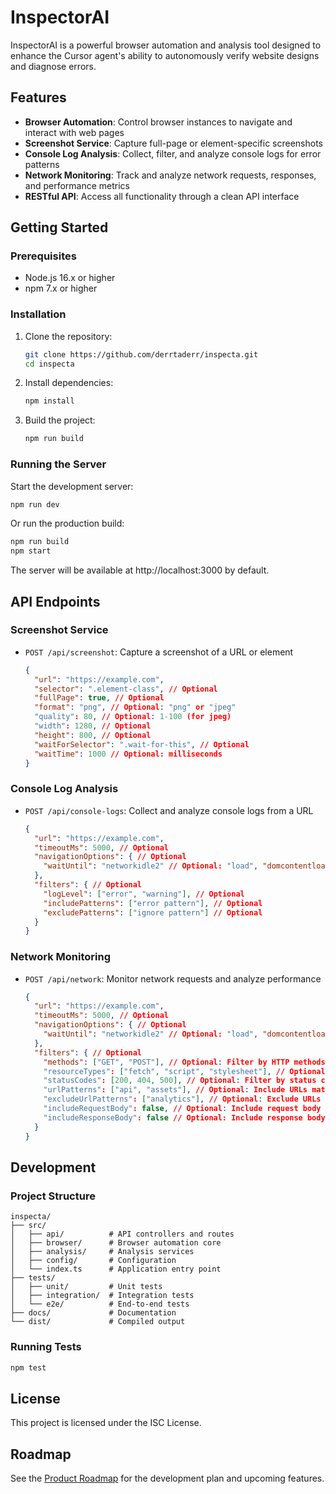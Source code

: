 # InspectorAI

InspectorAI is a powerful browser automation and analysis tool designed to enhance the Cursor agent's ability to autonomously verify website designs and diagnose errors.

## Features

- **Browser Automation**: Control browser instances to navigate and interact with web pages
- **Screenshot Service**: Capture full-page or element-specific screenshots
- **Console Log Analysis**: Collect, filter, and analyze console logs for error patterns
- **Network Monitoring**: Track and analyze network requests, responses, and performance metrics
- **RESTful API**: Access all functionality through a clean API interface

## Getting Started

### Prerequisites

- Node.js 16.x or higher
- npm 7.x or higher

### Installation

1. Clone the repository:
   ```bash
   git clone https://github.com/derrtaderr/inspecta.git
   cd inspecta
   ```

2. Install dependencies:
   ```bash
   npm install
   ```

3. Build the project:
   ```bash
   npm run build
   ```

### Running the Server

Start the development server:
```bash
npm run dev
```

Or run the production build:
```bash
npm run build
npm start
```

The server will be available at http://localhost:3000 by default.

## API Endpoints

### Screenshot Service

- `POST /api/screenshot`: Capture a screenshot of a URL or element
  ```json
  {
    "url": "https://example.com",
    "selector": ".element-class", // Optional
    "fullPage": true, // Optional
    "format": "png", // Optional: "png" or "jpeg"
    "quality": 80, // Optional: 1-100 (for jpeg)
    "width": 1280, // Optional
    "height": 800, // Optional
    "waitForSelector": ".wait-for-this", // Optional
    "waitTime": 1000 // Optional: milliseconds
  }
  ```

### Console Log Analysis

- `POST /api/console-logs`: Collect and analyze console logs from a URL
  ```json
  {
    "url": "https://example.com",
    "timeoutMs": 5000, // Optional
    "navigationOptions": { // Optional
      "waitUntil": "networkidle2" // Optional: "load", "domcontentloaded", "networkidle0", "networkidle2"
    },
    "filters": { // Optional
      "logLevel": ["error", "warning"], // Optional
      "includePatterns": ["error pattern"], // Optional
      "excludePatterns": ["ignore pattern"] // Optional
    }
  }
  ```

### Network Monitoring

- `POST /api/network`: Monitor network requests and analyze performance
  ```json
  {
    "url": "https://example.com",
    "timeoutMs": 5000, // Optional
    "navigationOptions": { // Optional
      "waitUntil": "networkidle2" // Optional: "load", "domcontentloaded", "networkidle0", "networkidle2"
    },
    "filters": { // Optional
      "methods": ["GET", "POST"], // Optional: Filter by HTTP methods
      "resourceTypes": ["fetch", "script", "stylesheet"], // Optional: Filter by resource types 
      "statusCodes": [200, 404, 500], // Optional: Filter by status codes
      "urlPatterns": ["api", "assets"], // Optional: Include URLs matching patterns
      "excludeUrlPatterns": ["analytics"], // Optional: Exclude URLs matching patterns
      "includeRequestBody": false, // Optional: Include request body data
      "includeResponseBody": false // Optional: Include response body data
    }
  }
  ```

## Development

### Project Structure

```
inspecta/
├── src/
│   ├── api/          # API controllers and routes
│   ├── browser/      # Browser automation core
│   ├── analysis/     # Analysis services
│   ├── config/       # Configuration
│   └── index.ts      # Application entry point
├── tests/
│   ├── unit/         # Unit tests
│   ├── integration/  # Integration tests
│   └── e2e/          # End-to-end tests
├── docs/             # Documentation
└── dist/             # Compiled output
```

### Running Tests

```bash
npm test
```

## License

This project is licensed under the ISC License.

## Roadmap

See the [Product Roadmap](./cursorrule/ProductRoadmap.md) for the development plan and upcoming features. 
